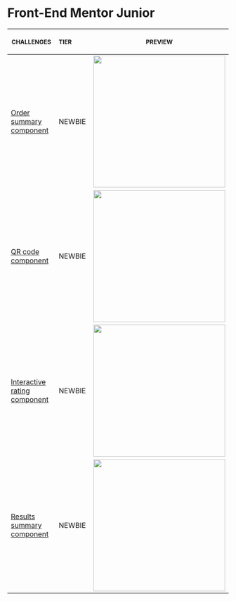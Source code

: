 # Front-End Mentor Junior

<p align="center">
    <table>
    <thead>
        <tr>
            <th align="center">
                <img width="300" height="1"> 
                <p> 
                    <small>
                        CHALLENGES
                    </small>
                </p>
            </th>
            <th align="left">
                <img width="140" height="1">
                <p align="left"> 
                    <small>
                      TIER
                    </small>
                </p>
            </th>
            <th align="center">
                <img width="201" height="1">
                <p align="center"> 
                    <small>
                      PREVIEW
                    </small>
                </p>
            </th>
        </tr>
    </thead>
    <tbody>
        <tr>
            <td><a href="https://www.frontendmentor.io/challenges/order-summary-component-QlPmajDUj">Order summary component</a></td>
            <td>NEWBIE</td>
            <td align="center">
            <a href="01"><img width="300px" src="" /></a></td>
        </tr>
        <tr>
            <td><a href="https://www.frontendmentor.io/challenges/qr-code-component-iux_sIO_H">QR code component</a></td>
            <td>NEWBIE</td>
            <td align="center"><a href="02"><img width="300px" src="" /></a></td>
        </tr>
        <tr>
            <td><a href=https://www.frontendmentor.io/challenges/interactive-rating-component-koxpeBUmI">Interactive rating component</a></td>
            <td>NEWBIE</td>
            <td align="center"><a href="02"><img width="300px" src="" /></a></td>
        </tr>
        <tr>
            <td><a href="https://www.frontendmentor.io/challenges/results-summary-component-CE_K6s0maV">Results summary component</a></td>
            <td>NEWBIE</td>
            <td align="center"><a href="02"><img width="300px" src="" /></a></td>
        </tr>
    </tbody>
</table></p>
